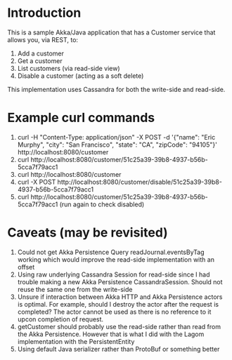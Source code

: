 # Introduction

This is a sample Akka/Java application that has a Customer service that allows you, via REST, to:

1. Add a customer
2. Get a customer
3. List customers (via read-side view)
4. Disable a customer (acting as a soft delete)

This implementation uses Cassandra for both the write-side and read-side.

# Example curl commands

1. curl -H "Content-Type: application/json" -X POST -d '{"name": "Eric Murphy", "city": "San Francisco", "state": "CA", "zipCode": "94105"}' http://localhost:8080/customer
2. curl http://localhost:8080/customer/51c25a39-39b8-4937-b56b-5cca7f79acc1
3. curl http://localhost:8080/customer
4. curl -X POST http://localhost:8080/customer/disable/51c25a39-39b8-4937-b56b-5cca7f79acc1
5. curl http://localhost:8080/customer/51c25a39-39b8-4937-b56b-5cca7f79acc1 (run again to check disabled)

# Caveats (may be revisited)

1. Could not get Akka Persistence Query readJournal.eventsByTag working which would improve the read-side implementation with an offset
2. Using raw underlying Cassandra Session for read-side since I had trouble making a new Akka Persistence CassandraSession. Should not reuse the same one from the write-side
3. Unsure if interaction between Akka HTTP and Akka Persistence actors is optimal. For example, should I destroy the actor after the request is completed? The actor cannot be used as there is no reference to it upcon completion of request.
4. getCustomer should probably use the read-side rather than read from the Akka Persistence. However that is what I did with the Lagom implementation with the PersistentEntity
5. Using default Java serializer rather than ProtoBuf or something better



